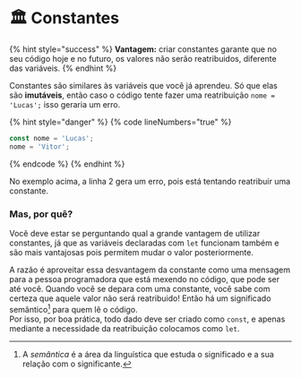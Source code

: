 # 🏛 Constantes

{% hint style="success" %}
**Vantagem:** criar constantes garante que no seu código hoje e no futuro, os valores não serão reatribuidos, diferente das variáveis.
{% endhint %}

Constantes são similares às variáveis que você já aprendeu. Só que elas são **imutáveis**, então caso o código tente fazer uma reatribuição `nome = 'Lucas';` isso geraria um erro.

{% hint style="danger" %}
{% code lineNumbers="true" %}
```javascript
const nome = 'Lucas';
nome = 'Vitor';
```
{% endcode %}
{% endhint %}

No exemplo acima, a linha 2 gera um erro, pois está tentando reatribuir uma constante.

### Mas, por quê?

Você deve estar se perguntando qual a grande vantagem de utilizar constantes, já que as variáveis declaradas com `let` funcionam também e são mais vantajosas pois permitem mudar o valor posteriormente.

A razão é aproveitar essa desvantagem da constante como uma mensagem para a pessoa programadora que está mexendo no código, que pode ser até você. Quando você se depara com uma constante, você sabe com certeza que aquele valor não será reatribuido! Então há um significado semântico[^1] para quem lê o código.\
Por isso, por boa prática, todo dado deve ser criado como `const`, e apenas mediante a necessidade da reatribuição colocamos como `let`.

[^1]: A _semântica_ é a área da linguística que estuda o significado e a sua relação com o significante.
